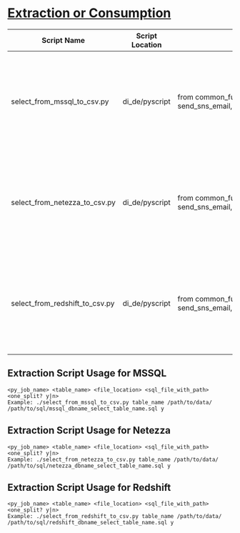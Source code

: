 # [Extraction or Consumption](https://confluence.fngn.com/display/DA/Extraction+or+Consumption)
| Script Name | Script Location | Sub Module | Purpose |
| ------------|-----------------|------------|---------|
| select_from_mssql_to_csv.py | di_de/pyscript | from common_function import send_sns_email,create_dir_tree,change_dir_tree_perm | Extract any table from MSSQL to the specified directory in csv format with '\|' delimiter |
| select_from_netezza_to_csv.py | di_de/pyscript |from common_function import send_sns_email,create_dir_tree,change_dir_tree_perm| Extract any table from Netezza to the specified directory in csv format with '\|' delimiter |
| select_from_redshift_to_csv.py | di_de/pyscript | from common_function import send_sns_email,create_dir_tree,change_dir_tree_perm| Extract any table from Redshift to the specified directory in csv format with '\|' delimiter |

## Extraction Script Usage for MSSQL
```
<py_job_name> <table_name> <file_location> <sql_file_with_path> <one_split? y|n>
Example: ./select_from_mssql_to_csv.py table_name /path/to/data/ /path/to/sql/mssql_dbname_select_table_name.sql y
```
## Extraction Script Usage for Netezza
```
<py_job_name> <table_name> <file_location> <sql_file_with_path> <one_split? y|n>
Example: ./select_from_netezza_to_csv.py table_name /path/to/data/ /path/to/sql/netezza_dbname_select_table_name.sql y
```

## Extraction Script Usage for Redshift
```
<py_job_name> <table_name> <file_location> <sql_file_with_path> <one_split? y|n>
Example: ./select_from_redshift_to_csv.py table_name /path/to/data/ /path/to/sql/redshift_dbname_select_table_name.sql y
```
